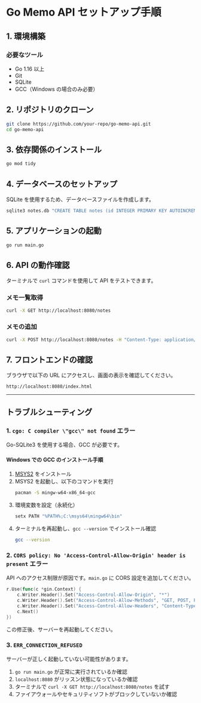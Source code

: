# Go Memo API セットアップ手順

## 1. 環境構築

### 必要なツール
- Go 1.16 以上
- Git
- SQLite
- GCC（Windows の場合のみ必要）

## 2. リポジトリのクローン
```sh
git clone https://github.com/your-repo/go-memo-api.git
cd go-memo-api
```

## 3. 依存関係のインストール
```sh
go mod tidy
```

## 4. データベースのセットアップ
SQLite を使用するため、データベースファイルを作成します。
```sh
sqlite3 notes.db "CREATE TABLE notes (id INTEGER PRIMARY KEY AUTOINCREMENT, title TEXT NOT NULL, content TEXT NOT NULL, created_at DATETIME DEFAULT CURRENT_TIMESTAMP);"
```

## 5. アプリケーションの起動
```sh
go run main.go
```

## 6. API の動作確認
ターミナルで `curl` コマンドを使用して API をテストできます。

### メモ一覧取得
```sh
curl -X GET http://localhost:8080/notes
```

### メモの追加
```sh
curl -X POST http://localhost:8080/notes -H "Content-Type: application/json" -d '{"title":"テストメモ", "content":"これはテストです"}'
```

## 7. フロントエンドの確認
ブラウザで以下の URL にアクセスし、画面の表示を確認してください。
```
http://localhost:8080/index.html
```

---

## トラブルシューティング

### 1. `cgo: C compiler \"gcc\" not found` エラー
Go-SQLite3 を使用する場合、GCC が必要です。
#### Windows での GCC のインストール手順
1. [MSYS2](https://www.msys2.org/) をインストール
2. MSYS2 を起動し、以下のコマンドを実行
   ```sh
   pacman -S mingw-w64-x86_64-gcc
   ```
3. 環境変数を設定（永続化）
   ```sh
   setx PATH "%PATH%;C:\msys64\mingw64\bin"
   ```
4. ターミナルを再起動し、`gcc --version` でインストール確認
   ```sh
   gcc --version
   ```

### 2. `CORS policy: No 'Access-Control-Allow-Origin' header is present` エラー
API へのアクセス制限が原因です。`main.go` に CORS 設定を追加してください。
```go
r.Use(func(c *gin.Context) {
    c.Writer.Header().Set("Access-Control-Allow-Origin", "*")
    c.Writer.Header().Set("Access-Control-Allow-Methods", "GET, POST, PUT, DELETE")
    c.Writer.Header().Set("Access-Control-Allow-Headers", "Content-Type")
    c.Next()
})
```

この修正後、サーバーを再起動してください。

### 3. `ERR_CONNECTION_REFUSED`
サーバーが正しく起動していない可能性があります。
1. `go run main.go` が正常に実行されているか確認
2. `localhost:8080` がリッスン状態になっているか確認
3. ターミナルで `curl -X GET http://localhost:8080/notes` を試す
4. ファイアウォールやセキュリティソフトがブロックしていないか確認

